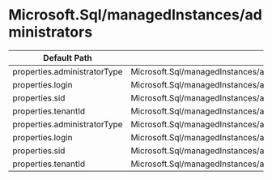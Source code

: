# Microsoft.Sql/managedInstances/administrators

| Default Path | Alias |
|---|---|
| properties.administratorType | Microsoft.Sql/managedInstances/administrators/administratorType |
| properties.login | Microsoft.Sql/managedInstances/administrators/login |
| properties.sid | Microsoft.Sql/managedInstances/administrators/sid |
| properties.tenantId | Microsoft.Sql/managedInstances/administrators/tenantId |
| properties.administratorType | Microsoft.Sql/managedInstances/administrators/ActiveDirectory.administratorType |
| properties.login | Microsoft.Sql/managedInstances/administrators/ActiveDirectory.login |
| properties.sid | Microsoft.Sql/managedInstances/administrators/ActiveDirectory.sid |
| properties.tenantId | Microsoft.Sql/managedInstances/administrators/ActiveDirectory.tenantId |

